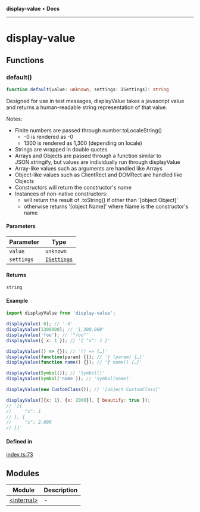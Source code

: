 **display-value** • **Docs**

***

# display-value

## Functions

### default()

```ts
function default(value: unknown, settings: ISettings): string
```

Designed for use in test messages, displayValue takes a javascript value and returns a human-readable string representation of that value.

Notes:
- Finite numbers are passed through number.toLocaleString()
  - -0 is rendered as -0
  - 1300 is rendered as 1,300 (depending on locale)
- Strings are wrapped in double quotes
- Arrays and Objects are passed through a function similar to JSON.stringify, but values are individually run through displayValue
- Array-like values such as arguments are handled like Arrays
- Object-like values such as ClientRect and DOMRect are handled like Objects
- Constructors will return the constructor's name
- Instances of non-native constructors:
  - will return the result of .toString() if other than '[object Object]'
  - otherwise returns '[object Name]' where Name is the constructor's name

#### Parameters

| Parameter | Type |
| ------ | ------ |
| `value` | `unknown` |
| `settings` | [`ISettings`](-internal-.md#isettings) |

#### Returns

`string`

#### Example

``` javascript
import displayValue from 'display-value';

displayValue(-0); // '-0'
displayValue(1300000); // '1,300,000'
displayValue('foo'); // '"foo"'
displayValue({ x: 1 }); // '{ "x": 1 }'

displayValue(() => {}); // '() => {…}'
displayValue(function(param) {}); // 'ƒ (param) {…}'
displayValue(function name() {}); // 'ƒ name() {…}'

displayValue(Symbol()); // 'Symbol()'
displayValue(Symbol('name')); // 'Symbol(name)'

displayValue(new CustomClass()); // '[object CustomClass]'

displayValue([{x: 1}, {x: 2000}], { beautify: true });
// '[{
//     "x": 1
// }, {
//     "x": 2,000
// }]'
```

#### Defined in

[index.ts:73](https://github.com/DarrenPaulWright/display-value/blob/main/index.ts#L73)

## Modules

| Module | Description |
| ------ | ------ |
| [\<internal\>](-internal-.md) | - |
